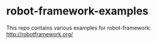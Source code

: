 robot-framework-examples
========================

This repo contains various examples for robot-framework: http://robotframework.org/
